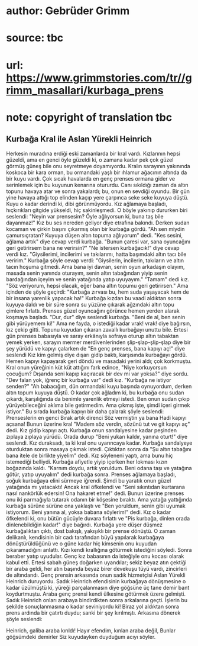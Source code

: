 # author: Gebrüder Grimm
# source: tbc
# url: https://www.grimmstories.com/tr//grimm_masallari/kurbaga_prens
# note: copyright of translation tbc

## Kurbağa Kral ile Aslan Yürekli Heinrich 

Herkesin muradına erdiği eski zamanlarda bir kral vardı. Kızlarının
hepsi güzeldi, ama en genci öyle güzeldi ki, o zamana kadar pek çok
güzel görmüş güneş bile onu seyretmeye doyamıyordu.
Kralın sarayının yakınında koskoca bir kara orman, bu ormandaki yaşlı
bir ıhlamur ağacının altında da bir kuyu vardı. Çok sıcak havalarda en
genç prenses ormana gider ve serinlemek için bu kuyunun kenarına
otururdu. Canı sıkıldığı zaman da altın topunu havaya atar ve sonra
yakalardı; bu, onun en sevdiği oyundu.
Bir gün yine havaya attığı top elinden kaçıp yere çarpınca seke seke
kuyuya düştü. Kuyu o kadar derindi ki, dibi görünmüyordu. Kız ağlamaya
başladı, hıçkırıkları gitgide yükseldi, hiç sakinleşmedi. O böyle
yakınıp dururken biri seslendi: "Neyin var prensesim? Öyle ağlıyorsun
ki, buna taş bile dayanmaz!"
Kız bu ses nereden geliyor diye etrafına bakındı. Derken sudan kocaman
ve çirkin başını çıkarmış olan bir kurbağa gördü. "Ah sen miydin
çamursıçratan? Kuyuya düşen altın topuma ağlıyorum" dedi.
"Kes sesini, ağlama artık" diye cevap verdi kurbağa. "Bunun çaresi
var, sana oyuncağını geri getirirsem bana ne verirsin?"
"Ne istersen kurbağacık!" diye cevap verdi kız. "Giysilerimi,
incilerimi ve takılarımı, hatta başımdaki altın tacı bile veririm."
Kurbağa şöyle cevap verdi: "Giysilerin, incilerin, takıların ve altın
tacın hoşuma gitmedi. Ama bana iyi davran, senin oyun arkadaşın olayım,
masada senin yanında oturayım, senin altın tabağından yiyip senin
bardağından içeyim ve senin yatağında yatıp uyuyayım."
"Tamam" dedi kız. "Söz veriyorum, hepsi olacak, eğer bana altın
topumu geri getirirsen." Ama içinden de şöyle geçirdi: "Kurbağa
zırvası bu, hem suda yaşayacak hem de bir insana yarenlik yapacak ha!"
Kurbağa kızdan bu vaadi aldıktan sonra kuyuya daldı ve bir süre sonra su
yüzüne çıkarak ağzındaki altın topu çimlere fırlattı.
Prenses güzel oyuncağını görünce hemen yerden alarak koşmaya başladı.
"Dur, dur" diye seslendi kurbağa. "Beni de al, ben senin gibi
yürüyemem ki!"
Ama ne fayda, o istediği kadar vrak! vrak! diye bağırsın, kız çekip
gitti. Topunu kuyudan çıkaran zavallı kurbağayı unuttu bile.
Ertesi gün prenses babasıyla ve saray erkânıyla sofraya oturup altın
tabaktan yemek yerken, sarayın mermer merdivenlerinden
şlip-şlap-şlip-şlap diye bir şey yürüdü ve kapıyı çalarken de "En genç
prenses, bana kapıyı aç!" diye seslendi
Kız kim gelmiş diye dışarı gidip baktı, karşısında kurbağayı gördü.
Hemen kapıyı kapayarak geri döndü ve masadaki yerini aldı; çok
korkmuştu.
Kral onun yüreğinin küt küt attığını fark edince, "Niye korkuyorsun
çocuğum? Dışarıda seni kapıp kaçıracak bir dev mi var yoksa?" diye
sordu.
"Dev falan yok, iğrenç bir kurbağa var" dedi kız.
"Kurbağa ne istiyor senden?"
"Ah babacığım, dün ormandaki kuyu başında oynuyordum, derken altın
topum kuyuya düştü. O kadar çok ağladım ki, bu kurbağa onu sudan
çıkardı, karşılığında da benimle yarenlik etmeyi istedi. Ben onun sudan
çıkıp yürüyebileceğini aklıma bile getirmedim. Ama çıkmış işte, şimdi
içeri girmek istiyor."
Bu sırada kurbağa kapıyı bir daha çalarak şöyle seslendi:
Prenseslerin en genci Bırak artık direnci Söz vermiştin ya bana Hadi
kapıyı açsana!
Bunun üzerine kral "Madem söz verdin, sözünü tut ve git kapıyı aç"
dedi.
Kız gidip kapıyı açtı. Kurbağa onun sandalyesine kadar peşinden zıplaya
zıplaya yürüdü. Orada durup "Beni yukarı kaldır, yanına oturt!" diye
seslendi. Kız duraksadı, ta ki kral onu uyarıncaya kadar.
Kurbağa sandalyeye oturduktan sonra masaya çıkmak istedi. Çıktıktan
sonra da "Şu altın tabağını bana itele de birlikte yiyelim" dedi.
Kız söyleneni yaptı, ama bunu hiç istemediği belliydi. Kurbağa afiyetle
yiyip içerken her lokması kızın boğazında kaldı.
"Karnım doydu, artık yoruldum. Beni odana taşı ve yatağına götür, yatıp
uyuyalım" dedi kurbağa sonra.
Prenses ağlamaya başladı, soğuk kurbağaya elini sürmeye iğrendi. Şimdi
bu yaratık onun güzel yatağında mı yatacaktı!
Ancak kral öfkelendi ve "Seni sıkıntıdan kurtarana nasıl nankörlük
edersin! Ona hakaret etme!" dedi.
Bunun üzerine prenses onu iki parmağıyla tutarak odanın bir köşesine
bıraktı. Ama yatağa yattığında kurbağa sürüne sürüne ona yaklaştı ve
"Ben yoruldum, senin gibi uyumak istiyorum. Beni yanına al, yoksa
babana söylerim!" dedi.
Kız o kadar öfkelendi ki, onu bütün gücüyle duvara fırlattı ve "Pis
kurbağa, dinlen orada dinlenebildiğin kadar!" diye bağırdı.
Kurbağa yere düşer düşmez kurbağalıktan çıktı, dost bakışlı, yakışıklı
bir prense dönüştü. O zaman delikanlı, kendisinin bir cadı tarafından
büyü yapılarak kurbağaya dönüştürüldüğünü ve o güne kadar hiç kimsenin
onu kuyudan çıkaramadığını anlattı. Kızı kendi krallığına götürmek
istediğini söyledi. Sonra beraber yatıp uyudular. Genç kız babasının da
isteğiyle onu kocası olarak kabul etti.
Ertesi sabah güneş doğarken uyandılar; sekiz beyaz atın çektiği bir
araba geldi, her atın başında beyaz birer devekuşu tüyü vardı,
zincirleri de altındandı.
Genç prensin arkasında onun sadık hizmetçisi Aslan Yürekli Heinrich
duruyordu. Sadık Heinrich efendisinin kurbağaya dönüşmesine o kadar
üzülmüştü ki, yüreği parçalanmasın diye göğsüne üç tane demir bant
koydurtmuştu. Araba genç prensi kendi ülkesine götürmek üzere gelmişti.
Sadık Heinrich onları arabaya bindirdikten sonra arkalarına geçti.
İşlerin bu şekilde sonuçlanmasına o kadar seviniyordu ki!
Biraz yol aldıktan sonra prens ardında bir çatırtı duydu; sanki bir şey
kırılmıştı. Arkasına dönerek şöyle seslendi:

Heinrich, galiba araba kırıldı!
Hayır efendim, kınlan araba değil,
Bunlar göğsümdeki demirler
Siz kuyudayken duyduğum acıyı söyler.

